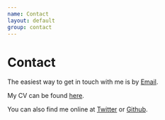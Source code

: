 ```yaml
---
name: Contact
layout: default
group: contact
---
```


<h1 class="page-header text-center"> Contact </h1>

The easiest way to get in touch with me is by [Email](mailto:mullane.stephanie@gmail.com). 

My CV can be found [here](/static/pdf/Wankowicz_CV_20230921.pdf). 

You can also find me online at [Twitter](http://twitter.com/stephanie_mul) or [Github](https://github.com/stephaniewankowicz).
